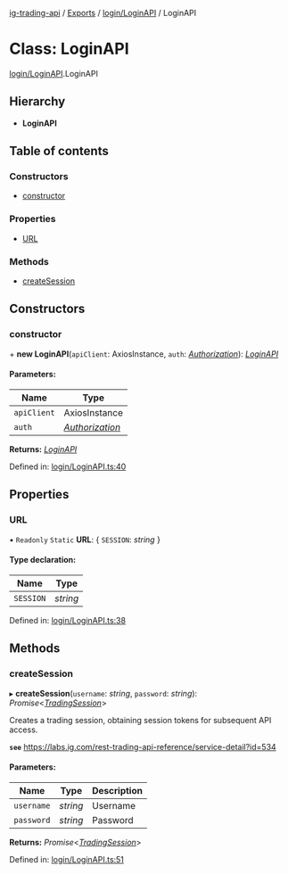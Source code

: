 [ig-trading-api](../../README.md) / [Exports](../../modules.md) / [login/LoginAPI](../../modules/login_loginapi.md) / LoginAPI

# Class: LoginAPI

[login/LoginAPI](../../modules/login_loginapi.md).LoginAPI

## Hierarchy

- **LoginAPI**

## Table of contents

### Constructors

- [constructor](loginapi.loginapi.md#constructor)

### Properties

- [URL](loginapi.loginapi.md#url)

### Methods

- [createSession](loginapi.loginapi.md#createsession)

## Constructors

### constructor

\+ **new LoginAPI**(`apiClient`: AxiosInstance, `auth`: [_Authorization_](../../interfaces/client/restclient.authorization.md)): [_LoginAPI_](loginapi.loginapi.md)

#### Parameters:

| Name        | Type                                                                   |
| ----------- | ---------------------------------------------------------------------- |
| `apiClient` | AxiosInstance                                                          |
| `auth`      | [_Authorization_](../../interfaces/client/restclient.authorization.md) |

**Returns:** [_LoginAPI_](loginapi.loginapi.md)

Defined in: [login/LoginAPI.ts:40](https://github.com/bennycode/ig-trading-api/blob/d998514/src/login/LoginAPI.ts#L40)

## Properties

### URL

▪ `Readonly` `Static` **URL**: { `SESSION`: _string_ }

#### Type declaration:

| Name      | Type     |
| --------- | -------- |
| `SESSION` | _string_ |

Defined in: [login/LoginAPI.ts:38](https://github.com/bennycode/ig-trading-api/blob/d998514/src/login/LoginAPI.ts#L38)

## Methods

### createSession

▸ **createSession**(`username`: _string_, `password`: _string_): _Promise_<[_TradingSession_](../../interfaces/login/loginapi.tradingsession.md)\>

Creates a trading session, obtaining session tokens for subsequent API access.

**`see`** https://labs.ig.com/rest-trading-api-reference/service-detail?id=534

#### Parameters:

| Name       | Type     | Description |
| ---------- | -------- | ----------- |
| `username` | _string_ | Username    |
| `password` | _string_ | Password    |

**Returns:** _Promise_<[_TradingSession_](../../interfaces/login/loginapi.tradingsession.md)\>

Defined in: [login/LoginAPI.ts:51](https://github.com/bennycode/ig-trading-api/blob/d998514/src/login/LoginAPI.ts#L51)
